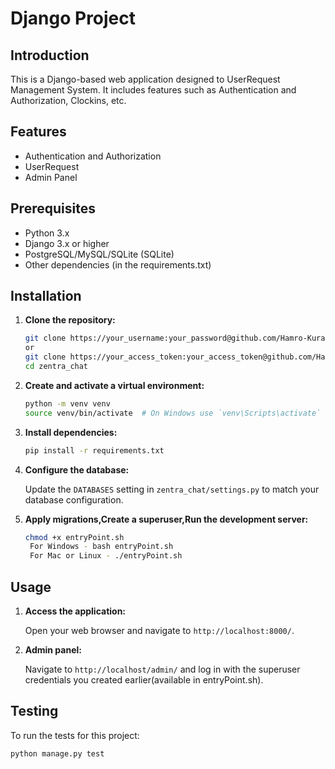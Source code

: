 # Django Project

## Introduction
This is a Django-based web application designed to UserRequest Management System. It includes features such as Authentication and Authorization, Clockins, etc.

## Features
- Authentication and Authorization
- UserRequest
- Admin Panel

## Prerequisites

- Python 3.x
- Django 3.x or higher
- PostgreSQL/MySQL/SQLite (SQLite)
- Other dependencies (in the requirements.txt)

## Installation

1. **Clone the repository:**

    ```sh
    git clone https://your_username:your_password@github.com/Hamro-Kura-Kani/zentra_chat.git
    or 
    git clone https://your_access_token:your_access_token@github.com/Hamro-Kura-Kani/zentra_chat.git
    cd zentra_chat
    ```

2. **Create and activate a virtual environment:**

    ```sh
    python -m venv venv
    source venv/bin/activate  # On Windows use `venv\Scripts\activate`
    ```

3. **Install dependencies:**

    ```sh
    pip install -r requirements.txt
    ```

4. **Configure the database:**

    Update the `DATABASES` setting in `zentra_chat/settings.py` to match your database configuration.

5. **Apply migrations,Create a superuser,Run the development server:**

    ```sh
    chmod +x entryPoint.sh
     For Windows - bash entryPoint.sh 
     For Mac or Linux - ./entryPoint.sh
    ```
## Usage

1. **Access the application:**

    Open your web browser and navigate to `http://localhost:8000/`.

2. **Admin panel:**

    Navigate to `http://localhost/admin/` and log in with the superuser credentials you created earlier(available in entryPoint.sh).

## Testing

To run the tests for this project:

```sh
python manage.py test
